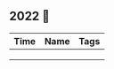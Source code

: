 



## 2022  📅



| Time | Name | Tags |
| ---- | ---- | ---- |
|      |      |      |
|      |      |      |
|      |      |      |

